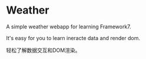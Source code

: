 # Weather

A simple weather webapp for learning Framework7.  

It's easy for you to learn ineracte data and render dom. 

轻松了解数据交互和DOM渲染。
